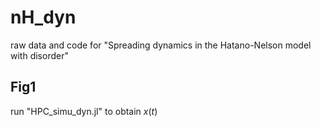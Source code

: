 # nH_dyn
raw data and code for "Spreading dynamics in the Hatano-Nelson model with disorder"

## Fig1
run "HPC_simu_dyn.jl" to obtain $x(t)$
